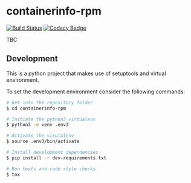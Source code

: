 # containerinfo-rpm

[![Build Status](https://travis-ci.com/davidcassany/containerinfo-rpm.svg?branch=master)](https://travis-ci.com/davidcassany/containerinfo-rpm)
[![Codacy Badge](https://api.codacy.com/project/badge/Grade/33b0745073f042faab10bc4f30debfa4)](https://www.codacy.com/app/davidcassany/containerinfo-rpm?utm_source=github.com&amp;utm_medium=referral&amp;utm_content=davidcassany/containerinfo-rpm&amp;utm_campaign=Badge_Grade)

TBC

## Development

This is a python project that makes use of setuptools and virtual environment.

To set the development environment consider the following commands:

```bash
# Get into the repository folder
$ cd containerinfo-rpm

# Initiate the python3 virtualenv
$ python3 -m venv .env3

# Activate the virutalenv
$ source .env3/bin/activate

# Install development dependencies
$ pip install -r dev-requirements.txt

# Run tests and code style checks
$ tox
```

